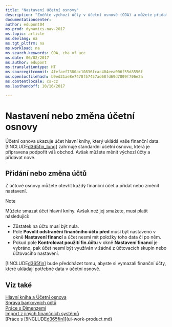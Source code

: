 ```yaml
---
title: "Nastavení účetní osnovy"
description: "Změňte výchozí účty v účetní osnově (COA) a můžete přidat nové účty."
documentationcenter: 
author: edupont04
ms.prod: dynamics-nav-2017
ms.topic: article
ms.devlang: na
ms.tgt_pltfrm: na
ms.workload: na
ms.search.keywords: COA, cha of acc
ms.date: 06/02/2017
ms.author: edupont
ms.translationtype: HT
ms.sourcegitcommit: 4fefaef7380ac10836fcac404eea006f55d8556f
ms.openlocfilehash: b9ed31ae8e7478f57457ad68fd69d7809f706e2a
ms.contentlocale: cs-cz
ms.lasthandoff: 10/16/2017

---
```

# <a name="setting-up-or-changing-the-chart-of-accounts"></a>Nastavení nebo změna účetní osnovy
Účetní osnova ukazuje účet hlavní knihy, který ukládá vaše finanční data. [!INCLUDE[d365fin_long](includes/d365fin_long_md.md)] zahrnuje standardní účetní osnovu, která je připravena podpořit váš obchod.
Avšak můžete měnit výchozí účty a přidávat nové.  

## <a name="adding-or-changing-accounts"></a>Přidání nebo změna účtů
Z účtové osnovy můžete otevřít každý finanční účet a přidat nebo změnit nastavení.

> [!NOTE]  
>   Můžete smazat účet hlavní knihy. Avšak než jej smažete, musí platit následující:  

* Zůstatek na účtu musí být nula.  
* Pole **Povolit odstranění finančního účtu před** musí být nastaveno v okně **Nastavení financí** a účet nesmí mít položky toho data či po něm.  
* Pokud pole **Kontrolovat použití fin.účtu** v okně **Nastavení financí** je vybráno, pak účet nesmí být využíván v žádné z účtovacích skupin nebo účtovacího nastavení.  

[!INCLUDE[d365fin](includes/d365fin_md.md)] bude předcházet tomu, abyste si vymazali finanční účty, které ukládají potřebné data v účetní osnově.  

## <a name="see-also"></a>Viz také
[Hlavní kniha a Účetní osnova](finance-general-ledger.md)  
[Správa bankovních účtů](bank-manage-bank-accounts.md)  
[Práce s Dimenzemi](finance-dimensions.md)  
[Import z jiných finančních systémů](upload-data.md)  
[Práce s [!INCLUDE[d365fin](includes/d365fin_md.md)]](ui-work-product.md)  

## 

